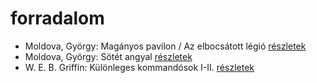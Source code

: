 # forradalom

- Moldova, György: Magányos pavilon / Az elbocsátott légió [részletek](_details/Moldova%2C%20Gy%C3%B6rgy.md#id_1375)
- Moldova, György: Sötét angyal [részletek](_details/Moldova%2C%20Gy%C3%B6rgy.md#id_1378)
- W. E. B. Griffin: Különleges kommandósok I-II. [részletek](_details/W.%20E.%20B.%20Griffin.md#id_321)